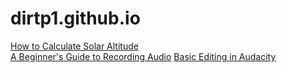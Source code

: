 # dirtp1.github.io
[How to Calculate Solar Altitude](https://dirtp1.github.io/how-to-calculate-solar-altitude/content/index.html)  
[A Beginner's Guide to Recording Audio](https://dirtp1.github.io/a-beginners-guide-to-recording-audio/index.html)
[Basic Editing in Audacity](https://dirtp1.github.io/basic-editing-in-Audacity/index.html#/)
